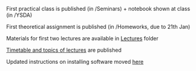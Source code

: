 
First practical class is published (in /Seminars) + notebook shown at class (in /YSDA) 

First theoretical assignment is published (in /Homeworks, due to 21th Jan)

Materials for first two lectures are available in <a href='https://github.com/iamfullofspam/YSDA_ICL/tree/master/Lectures'>Lectures</a> folder 

<a href='https://github.com/iamfullofspam/YSDA_ICL/wiki/Timetable-&-topics-of-lectures' > Timetable and topics of lectures</a> are published 

Updated instructions on installing software moved <a href='https://github.com/iamfullofspam/YSDA_ICL/wiki/Software-installation'>here</a>

